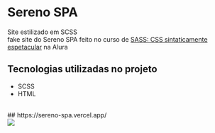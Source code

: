 # Sereno SPA

Site estilizado em SCSS
</br>
fake site do Sereno SPA feito no curso de <a href="https://cursos.alura.com.br/course/sass-css-sintaticamente-espetacular">SASS: CSS sintaticamente espetacular<a/> na Alura 
</br>
## Tecnologias utilizadas no projeto
* SCSS
* HTML
</br>
## https://sereno-spa.vercel.app/
</br>
<img src="https://github.com/MZubk/Sereno-SPA/assets/69257259/1a7c0d03-c6d4-417d-8fbc-beea4e7a835f"/>
